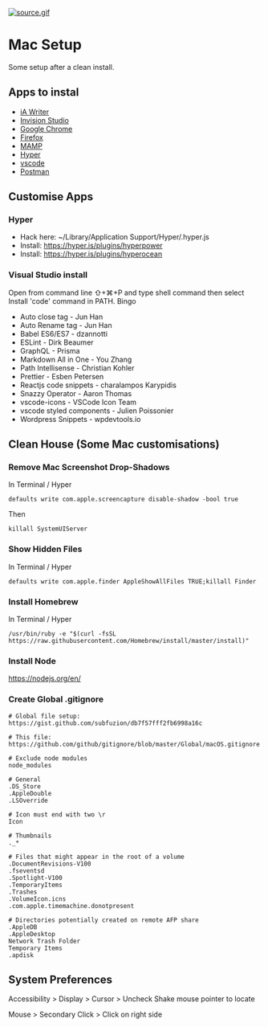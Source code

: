 [![source.gif](https://media.giphy.com/media/11ISwbgCxEzMyY/source.gif)](https://github.com/waltercraig/mac-setup)

# Mac Setup
Some setup after a clean install.

## Apps to instal 
* [iA Writer](https://ia.net/writer)
* [Invision Studio](https://www.invisionapp.com/studio)
* [Google Chrome](https://www.google.co.uk/intl/en_uk/chrome/)
* [Firefox](https://www.mozilla.org/en-GB/firefox/new/)
* [MAMP](https://www.mamp.info/en/)
* [Hyper](https://hyper.is/)
* [vscode](https://code.visualstudio.com/)
* [Postman](https://www.postman.com/downloads/)


## Customise Apps

### Hyper
* Hack here: ~/Library/Application Support/Hyper/.hyper.js
* Install: https://hyper.is/plugins/hyperpower
* Install: https://hyper.is/plugins/hyperocean

### Visual Studio install 
Open from command line ⇧+⌘+P and type shell command then select Install 'code' command in PATH. Bingo

* Auto close tag - Jun Han
* Auto Rename tag - Jun Han
* Babel ES6/ES7 - dzannotti 
* ESLint - Dirk Beaumer
* GraphQL - Prisma
* Markdown All in One - You Zhang
* Path Intellisense - Christian Kohler
* Prettier - Esben Petersen
* Reactjs code snippets - charalampos Karypidis
* Snazzy Operator - Aaron Thomas
* vscode-icons - VSCode Icon Team
* vscode styled components - Julien Poissonier 
* Wordpress Snippets - wpdevtools.io

## Clean House (Some Mac customisations) 

### Remove Mac Screenshot Drop-Shadows

In Terminal / Hyper
```
defaults write com.apple.screencapture disable-shadow -bool true
```

Then
```
killall SystemUIServer
```

### Show Hidden Files

In Terminal / Hyper
```
defaults write com.apple.finder AppleShowAllFiles TRUE;killall Finder
```

### Install Homebrew 

In Terminal / Hyper
```
/usr/bin/ruby -e "$(curl -fsSL https://raw.githubusercontent.com/Homebrew/install/master/install)"
```

### Install Node 
https://nodejs.org/en/

### Create Global .gitignore 
```
# Global file setup: https://gist.github.com/subfuzion/db7f57fff2fb6998a16c

# This file: https://github.com/github/gitignore/blob/master/Global/macOS.gitignore

# Exclude node modules 
node_modules

# General
.DS_Store
.AppleDouble
.LSOverride

# Icon must end with two \r
Icon

# Thumbnails
._*

# Files that might appear in the root of a volume
.DocumentRevisions-V100
.fseventsd
.Spotlight-V100
.TemporaryItems
.Trashes
.VolumeIcon.icns
.com.apple.timemachine.donotpresent

# Directories potentially created on remote AFP share
.AppleDB
.AppleDesktop
Network Trash Folder
Temporary Items
.apdisk
```

## System Preferences 
Accessibility > Display > Cursor > Uncheck Shake mouse pointer to locate

Mouse > Secondary Click > Click on right side
